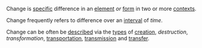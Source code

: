Change is [specific](https://github.com/gcassel/Modular-Organization-Terminology/blob/master/terms/specific.md) difference in an [element](https://github.com/gcassel/Modular-Organization-Terminology/blob/master/terms/element.md) *or* [form](https://github.com/gcassel/Modular-Organization-Terminology/blob/master/terms/form.md) in two or more [contexts](https://github.com/gcassel/Modular-Organization-Terminology/blob/master/terms/context.md).  

Change frequently refers to difference over an [interval](https://github.com/gcassel/Modular-Organization-Terminology/blob/master/terms/interval.md) of *time*.

Change can be often be [described](https://github.com/gcassel/Modular-Organization-Terminology/blob/master/terms/description.md) via the [types](https://github.com/gcassel/Modular-Organization-Terminology/blob/master/terms/type.md) of [creation](https://github.com/gcassel/Modular-Organization-Terminology/blob/master/terms/action.md), *destruction*, *transformation*, [transportation](https://github.com/gcassel/Modular-Organization-Terminology/blob/master/terms/transport.md), [transmission](https://github.com/gcassel/Modular-Organization-Terminology/blob/master/terms/transmit.md) and [transfer](https://github.com/gcassel/Modular-Organization-Terminology/blob/master/terms/transfer.md).  


